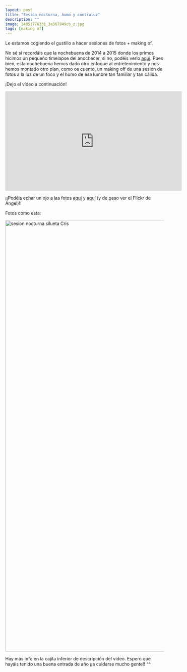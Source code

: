 ```yaml
---
layout: post
title: "Sesión nocturna, humo y contraluz"
description: ""
image: 24051776331_3a367949cb_z.jpg
tags: [making of]
---
```


Le estamos cogiendo el gustillo a hacer sesiones de fotos + making of.

No sé si recordáis que la nochebuena de 2014 a 2015 donde los primos hicimos un pequeño timelapse del anochecer, si no, podéis verlo [aquí](http://www.mcarmenraflo.com/anochecer-nochebueno). Pues bien, esta nochebuena hemos dado otro enfoque al entretenimiento y nos hemos montado otro plan, como os cuento, un making off de una sesión de fotos a la luz de un foco y el humo de esa lumbre tan familiar y tan cálida.

¡Dejo el vídeo a continuación!

<center><iframe src="https://www.youtube.com/embed/BTKbTFZGLVA" width="560" height="315" frameborder="0" allowfullscreen="allowfullscreen"></iframe></center>

¡¡Podéis echar un ojo a las fotos [aquí](https://flic.kr/s/aHskrWoARm) y [aquí](https://flic.kr/p/BKczrU) (y de paso ver el Flickr de Ángel)!!

Fotos como esta:

<a data-flickr-embed="true"  href="https://www.flickr.com/photos/therealmrf/23838782460/in/dateposted-public/" title="sesion nocturna silueta Cris"><img src="https://farm6.staticflickr.com/5634/23838782460_2797803812_k.jpg" width="2048" height="1365" alt="sesion nocturna silueta Cris"></a><script async src="//embedr.flickr.com/assets/client-code.js" charset="utf-8"></script>

Hay más info en la cajita inferior de descripción del video.
Espero que hayáis tenido una buena entrada de año
¡¡a cuidarse mucho gente!! ^^


